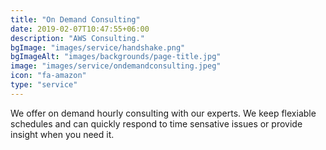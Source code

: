 ```yaml
---
title: "On Demand Consulting"
date: 2019-02-07T10:47:55+06:00
description: "AWS Consulting."
bgImage: "images/service/handshake.png"
bgImageAlt: "images/backgrounds/page-title.jpg"
image: "images/service/ondemandconsulting.jpeg"
icon: "fa-amazon"
type: "service"
---
```


We offer on demand hourly consulting with our experts. We keep flexiable schedules and can quickly respond to time sensative issues or provide insight when you need it.
